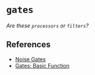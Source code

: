 # `gates`

_Are these `processors` or `filters`?_


## References

- [Noise Gates](https://en.wikipedia.org/wiki/Noise_gate)
- [Gates: Basic Function](https://www.youtube.com/watch?v=JssZuTQ8edA)
